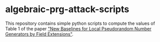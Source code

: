 # algebraic-prg-attack-scripts
 
This repository contains simple
python scripts to compute the values of Table 1
of the paper ["New Baselines for Local Pseudorandom Number
Generators by Field Extensions"](https://eprint.iacr.org/2023/550).
